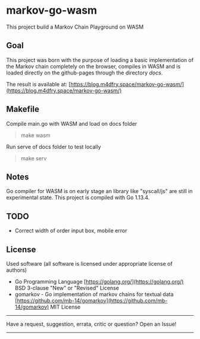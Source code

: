# markov-go-wasm
This project build a Markov Chain Playground on WASM

## Goal

This project was born with the purpose of loading a basic implementation of the Markov chain completely on the browser, compiles in WASM and is loaded directly on the github-pages through the directory *docs*.

The result is available at: [https://blog.m4dfry.space/markov-go-wasm/](https://blog.m4dfry.space/markov-go-wasm/)

## Makefile

Compile main.go with WASM and load on docs folder
> make wasm

Run serve of docs folder to test locally
> make serv

## Notes

Go compiler for WASM is on early stage an library like "syscall/js" are still in experimental state.
This project is compiled with Go 1.13.4.

## TODO
 - Correct width of order input  box, mobile error

## License

Used software (all software is licensed under appropriate license of authors)
*  Go Programming Language [https://golang.org/](https://golang.org/) BSD 3-clause "New" or "Revised" License
*  gomarkov - Go implementation of markov chains for textual data [https://github.com/mb-14/gomarkov](https://github.com/mb-14/gomarkov) MIT License

---

Have a request, suggestion, errata, critic or question? Open an Issue!

---
